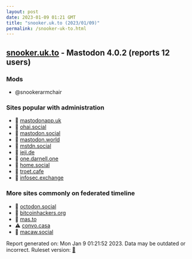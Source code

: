 ```yaml
---
layout: post
date: 2023-01-09 01:21 GMT
title: "snooker.uk.to (2023/01/09)"
permalink: /snooker-uk-to.html
---
```



## [snooker.uk.to](https://snooker.uk.to) - Mastodon 4.0.2 (reports 12 users)

### Mods
 * @snookerarmchair

### Sites popular with administration

* 🐘 [mastodonapp.uk](/mastodonapp-uk.html)
* 🐘 [ohai.social](/ohai-social.html)
* 🐘 [mastodon.social](/mastodon-social.html)
* 🐘 [mastodon.world](/mastodon-world.html)
* 🐘 [mstdn.social](/mstdn-social.html)
* 🐘 [ieji.de](/ieji-de.html)
* 🐘 [one.darnell.one](/one-darnell-one.html)
* 🐘 [home.social](/home-social.html)
* 🐘 [troet.cafe](/troet-cafe.html)
* 🐘 [infosec.exchange](/infosec-exchange.html)

### More sites commonly on federated timeline

* 🐘 [octodon.social](/octodon-social.html)
* 🐘 [bitcoinhackers.org](/bitcoinhackers-org.html)
* 🐘 [mas.to](/mas-to.html)
* ⚠️ [convo.casa](/convo-casa.html)
* 🐘 [macaw.social](/macaw-social.html)

Report generated on: Mon Jan  9 01:21:52 2023. Data may be outdated or incorrect.
Ruleset version: [🏀](/version-basketball)
